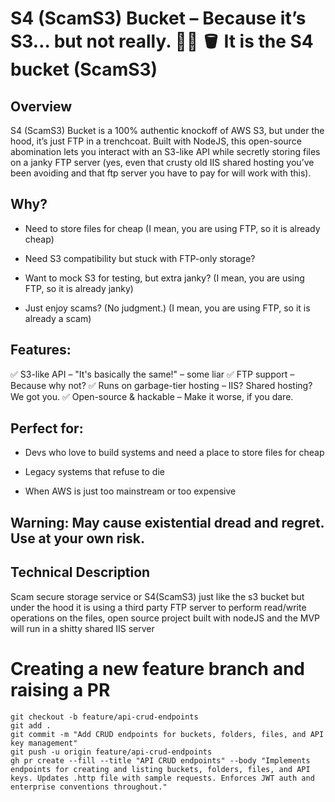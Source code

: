 # S4 (ScamS3) Bucket – Because it’s S3… but not really. 🚀🤡 🪣 It is the S4 bucket (ScamS3)

## Overview
S4 (ScamS3) Bucket is a 100% authentic knockoff of AWS S3, but under the hood, it’s just FTP in a trenchcoat. Built with NodeJS, this open-source abomination lets you interact with an S3-like API while secretly storing files on a janky FTP server (yes, even that crusty old IIS shared hosting you’ve been avoiding and that ftp server you have to pay for will work with this).

## Why?
- Need to store files for cheap (I mean, you are using FTP, so it is already cheap)

- Need S3 compatibility but stuck with FTP-only storage?

- Want to mock S3 for testing, but extra janky? (I mean, you are using FTP, so it is already janky)

- Just enjoy scams? (No judgment.) (I mean, you are using FTP, so it is already a scam)

## Features:
✅ S3-like API – "It's basically the same!" – some liar
✅ FTP support – Because why not?
✅ Runs on garbage-tier hosting – IIS? Shared hosting? We got you.
✅ Open-source & hackable – Make it worse, if you dare.

## Perfect for:
- Devs who love to build systems and need a place to store files for cheap

- Legacy systems that refuse to die

- When AWS is just too mainstream or too expensive

## Warning: May cause existential dread and regret. Use at your own risk.

## Technical Description
Scam secure storage service or S4(ScamS3) just like the s3 bucket but under the hood it is using a third party FTP server to perform read/write operations on the files, open source project built with nodeJS and the MVP will run in a shitty shared IIS server

# Creating a new feature branch and raising a PR
```
git checkout -b feature/api-crud-endpoints
git add .
git commit -m "Add CRUD endpoints for buckets, folders, files, and API key management"
git push -u origin feature/api-crud-endpoints
gh pr create --fill --title "API CRUD endpoints" --body "Implements endpoints for creating and listing buckets, folders, files, and API keys. Updates .http file with sample requests. Enforces JWT auth and enterprise conventions throughout."
```
